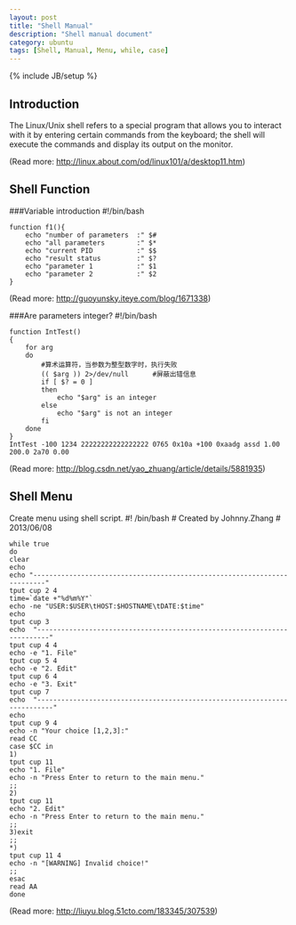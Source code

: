 ```yaml
---
layout: post
title: "Shell Manual"
description: "Shell manual document"
category: ubuntu
tags: [Shell, Manual, Menu, while, case]
---
```

{% include JB/setup %}

## Introduction
The Linux/Unix shell refers to a special program that allows you to interact with it by entering certain commands from the keyboard; the shell will execute the commands and display its output on the monitor.

(Read more: <http://linux.about.com/od/linux101/a/desktop11.htm>)

## Shell Function

###Variable introduction
    #!/bin/bash
      
    function f1(){
        echo "number of parameters  :" $#
        echo "all parameters        :" $*
        echo "current PID           :" $$
        echo "result status         :" $?
        echo "parameter 1           :" $1
        echo "parameter 2           :" $2
    }

(Read more: <http://guoyunsky.iteye.com/blog/1671338>)

###Are parameters integer? 
    #!/bin/bash
      
    function IntTest()
    {
        for arg  
        do  
            #算术运算符，当参数为整型数字时，执行失败  
            (( $arg )) 2>/dev/null      #屏蔽出错信息  
            if [ $? = 0 ]                 
            then  
                echo "$arg" is an integer   
            else  
                echo "$arg" is not an integer  
            fi  
        done  
    }
    IntTest -100 1234 22222222222222222 0765 0x10a +100 0xaadg assd 1.00 200.0 2a70 0.00

(Read more: <http://blog.csdn.net/yao_zhuang/article/details/5881935>)

## Shell Menu
Create menu using shell script.
    #! /bin/bash
    # Created by Johnny.Zhang
    # 2013/06/08

    while true
    do
    clear
    echo
    echo "-------------------------------------------------------------------------"
    tput cup 2 4
    time=`date +"%d%m%Y"`
    echo -ne "USER:$USER\tHOST:$HOSTNAME\tDATE:$time"
    echo
    tput cup 3
    echo  "-------------------------------------------------------------------------"
    tput cup 4 4
    echo -e "1. File"
    tput cup 5 4
    echo -e "2. Edit"
    tput cup 6 4
    echo -e "3. Exit"
    tput cup 7
    echo  "--------------------------------------------------------------------------"
    echo
    tput cup 9 4
    echo -n "Your choice [1,2,3]:"
    read CC
    case $CC in
    1)
    tput cup 11
    echo "1. File"
    echo -n "Press Enter to return to the main menu."
    ;;
    2)
    tput cup 11
    echo "2. Edit"
    echo -n "Press Enter to return to the main menu."
    ;;
    3)exit
    ;;
    *)
    tput cup 11 4
    echo -n "[WARNING] Invalid choice!"
    ;;
    esac
    read AA
    done

(Read more: <http://liuyu.blog.51cto.com/183345/307539>)
